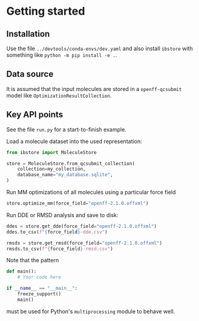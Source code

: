 # Getting started

## Installation

Use the file `../devtools/conda-envs/dev.yaml` and also install `ibstore` with something like `python -m pip install -e .`.

## Data source

It is assumed that the input molecules are stored in a `openff-qcsubmit` model like `OptimizationResultCollection`.

## Key API points

See the file `run.py` for a start-to-finish example.

Load a molecule dataset into the used representation:

```python
from ibstore import MoleculeStore

store = MoleculeStore.from_qcsubmit_collection(
    collection=my_collection,
    database_name="my_database.sqlite",
)
```

Run MM optimizations of all molecules using a particular force field

```python
store.optimize_mm(force_field="openff-2.1.0.offxml")
```

Run DDE or RMSD analysis and save to disk:

```python
ddes = store.get_dde(force_field="openff-2.1.0.offxml")
ddes.to_csv(f"{force_field}-dde.csv")

rmsds = store.get_rmsd(force_field="openff-2.1.0.offxml")
rmsds.to_csv(f"{force_field}-rmsd.csv")
```

Note that the pattern

```python
def main():
    # Your code here

if __name__ == "__main__":
    freeze_support()
    main()
```

must be used for Python's `multiprocessing` module to behave well.
